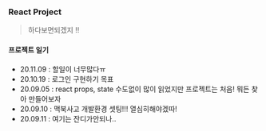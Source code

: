 ### React Project 

> 하다보면되겠지 !!


#### 프로젝트 일기 
* 20.11.09 : 할일이 너무많다ㅠ
* 20.10.19 : 로그인 구현하기 목표
* 20.09.05 : react props, state 수도없이 많이 읽었지만 프로젝트는 처음! 뭐든 찾아 만들어보자   
* 20.09.10 : 맥북사고 개발환경 셋팅!!! 열심히해야겠따!
* 20.09.11 : 여기는 잔디가안되나..
